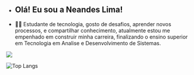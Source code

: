 - ## Olá! Eu sou a Neandes Lima!
- 👩‍💻 Estudante de tecnologia, gosto de desafios, aprender novos processos, e compartilhar conhecimento, atualmente estou me empenhado em construir minha carreira, finalizando o ensino superior em Tecnologia em Analise e Desenvolvimento de Sistemas.

<picture>
  <source
    srcset="https://github-readme-stats.vercel.app/api?username=neandeslimma&show_icons=true&theme=radical"
    media="(prefers-color-scheme: dark)"
  />
  <source
    srcset="https://github-readme-stats.vercel.app/api?username=neandeslimma&show_icons=true&theme=radical"
    media="(prefers-color-scheme: light), (prefers-color-scheme: no-preference)"
  />
  <img src="https://github-readme-stats.vercel.app/api?username=neandeslimma&show_icons=true" />
</picture>

![Top Langs](https://github-readme-stats.vercel.app/api/top-langs/?username=neandeslimma&size_weight=0.5&count_weight=0.5&theme=radical)
